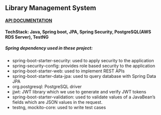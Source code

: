 ## Library Management System

#### [API DOCUMENTATION](https://documenter.getpostman.com/view/10132051/2s83zmKgj2)

#### TechStack: Java, Spring boot, JPA, Spring Security, PostgreSQL(AWS RDS Server), TestNG

##### Spring dependency used in these project:
* spring-boot-starter-security: used to apply security to the application
* spring-security-config: provides role based security to the application
* spring-boot-starter-web: used to implement REST APIs
* spring-boot-starter-data-jpa: used to query database with Spring Data JPA
* org.postgresql: PostgreSQL driver
* jjwt: JWT library which we use to generate and verify JWT tokens
* spring-boot-starter-validation: used to validate values of a JavaBean’s fields which are JSON values in the request.
* testng, mockito-core: used to write test cases